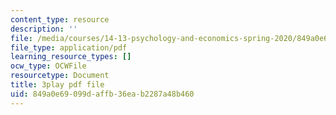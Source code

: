 ```yaml
---
content_type: resource
description: ''
file: /media/courses/14-13-psychology-and-economics-spring-2020/849a0e69099daffb36eab2287a48b460_S6JHQ3-bsHk.pdf
file_type: application/pdf
learning_resource_types: []
ocw_type: OCWFile
resourcetype: Document
title: 3play pdf file
uid: 849a0e69-099d-affb-36ea-b2287a48b460
---
```

